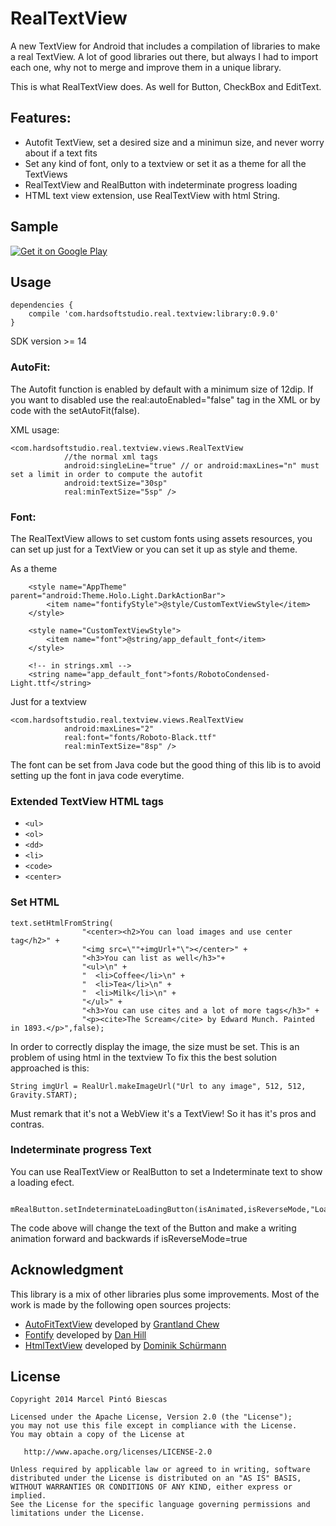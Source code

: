 # RealTextView

A new TextView for Android that includes a compilation of libraries to make a real TextView.
A lot of good libraries out there, but always I had to import each one, why not to merge and improve
them in a unique library.

This is what RealTextView does. As well for Button, CheckBox and EditText.

## Features:

* Autofit TextView, set a desired size and a minimun size, and never worry about if a text fits</li>
* Set any kind of font, only to a textview or set it as a theme for all the TextViews</li>
* RealTextView and RealButton with indeterminate progress loading</li>
* HTML text view extension, use RealTextView with html String.</li>

## Sample

[![Get it on Google Play](http://www.android.com/images/brand/get_it_on_play_logo_small.png)](http://play.google.com/store/apps/details?id=com.hardsoftstudio.real.textview)

## Usage

```
dependencies {
    compile 'com.hardsoftstudio.real.textview:library:0.9.0'
}
```

SDK version >= 14

### AutoFit:

The Autofit function is enabled by default with a minimum size of 12dip. If you want to disabled use
the real:autoEnabled="false" tag in the XML or by code with the setAutoFit(false).

XML usage:

```
<com.hardsoftstudio.real.textview.views.RealTextView
            //the normal xml tags
            android:singleLine="true" // or android:maxLines="n" must set a limit in order to compute the autofit
            android:textSize="30sp"
            real:minTextSize="5sp" />
```

### Font:

The RealTextView allows to set custom fonts using assets resources, you can set up just for a TextView
or you can set it up as style and theme.

As a theme

```
    <style name="AppTheme" parent="android:Theme.Holo.Light.DarkActionBar">
        <item name="fontifyStyle">@style/CustomTextViewStyle</item>
    </style>

    <style name="CustomTextViewStyle">
        <item name="font">@string/app_default_font</item>
    </style>

    <!-- in strings.xml -->
    <string name="app_default_font">fonts/RobotoCondensed-Light.ttf</string>
```

Just for a textview

```
<com.hardsoftstudio.real.textview.views.RealTextView
            android:maxLines="2"
            real:font="fonts/Roboto-Black.ttf"
            real:minTextSize="8sp" />
```

The font can be set from Java code but the good thing of this lib is to avoid setting up the font in
java code everytime.

### Extended TextView HTML tags

* ``<ul>``
* ``<ol>``
* ``<dd>``
* ``<li>``
* ``<code>``
* ``<center>``

### Set HTML

```
text.setHtmlFromString(
                "<center><h2>You can load images and use center tag</h2>" +
                "<img src=\""+imgUrl+"\"></center>" +
                "<h3>You can list as well</h3>"+
                "<ul>\n" +
                "  <li>Coffee</li>\n" +
                "  <li>Tea</li>\n" +
                "  <li>Milk</li>\n" +
                "</ul>" +
                "<h3>You can use cites and a lot of more tags</h3>" +
                "<p><cite>The Scream</cite> by Edward Munch. Painted in 1893.</p>",false);
```

In order to correctly display the image, the size must be set. This is an problem of using html in the textview
To fix this the best solution approached is this:
```
String imgUrl = RealUrl.makeImageUrl("Url to any image", 512, 512, Gravity.START);
```

Must remark that it's not a WebView it's a TextView! So it has it's pros and contras.

### Indeterminate progress Text

You can use RealTextView or RealButton to set a Indeterminate text to show a loading efect.
```
    mRealButton.setIndeterminateLoadingButton(isAnimated,isReverseMode,"Loading...");
```
The code above will change the text of the Button and make a writing animation forward and backwards if
isReverseMode=true

## Acknowledgment

This library is a mix of other libraries plus some improvements. Most of the work is made by the following open sources projects:

* [AutoFitTextView](https://github.com/grantland/android-autofittextview) developed by [Grantland Chew](https://github.com/grantland)
* [Fontify](https://github.com/danh32/Fontify) developed by [Dan Hill](https://github.com/danh32)
* [HtmlTextView](https://github.com/dschuermann/html-textview) developed by [Dominik Schürmann](https://github.com/dschuermann)


## License

    Copyright 2014 Marcel Pintó Biescas

    Licensed under the Apache License, Version 2.0 (the "License");
    you may not use this file except in compliance with the License.
    You may obtain a copy of the License at

       http://www.apache.org/licenses/LICENSE-2.0

    Unless required by applicable law or agreed to in writing, software
    distributed under the License is distributed on an "AS IS" BASIS,
    WITHOUT WARRANTIES OR CONDITIONS OF ANY KIND, either express or implied.
    See the License for the specific language governing permissions and
    limitations under the License.

